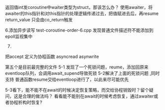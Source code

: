 返回值int发coroutine中waiter类型为struct，那该怎么办？
使用awaiter，将awaiter的this指针和对this指针的处理逻辑传递过去，把值赋进去后，再resume
return_value 只会由co_return触发

6.添加异步读写
test-coroutine-order-6.cpp 发现普通文件描述符不能添加到epoll监视集中

7.
把accept 定义为协程函数
asyncread
asynwrite

第五个是目前最完整的文件
5-1 发现了一个死锁问题，reume，添加回原来eventloop队列，会调用await_supend导致死锁
5-2解决了上面的死锁问题 ,同时支持 普通函数resume交给eventloop进行了，以此来尽可能优先

5-3看下，能不能不在await的时候决定恢复策略，而交给协程销毁时？留个疑问，这是合理的做法吗？
看看能不能别在await的时候考虑恢复，通过awaiter或者协程析构时恢复?